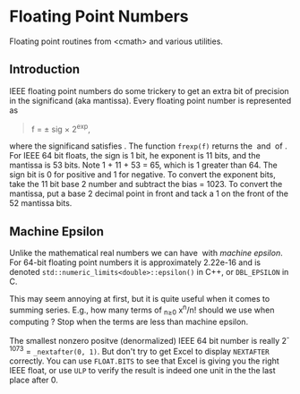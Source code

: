 # Floating Point Numbers

Floating point routines from &lt;cmath&gt; and various utilities.

## Introduction

IEEE floating point numbers do some trickery to get 
an extra bit of precision in the significand (aka mantissa). Every floating point 
number is represented as

> f = &plusmn; sig &times; 2<sup>exp</sup>,

where the significand satisfies <math>1 &le; sig &lt; 2</math>.
The function `frexp(f)` 
returns the <math>sig/2</math> and <math>exp+1</math> of <math>f</math>.
For IEEE 64 bit floats, 
the sign is 1 bit, he exponent is 11 bits, and the mantissa 
is 53 bits. Note 1 + 11 + 53 = 65, which is 1 greater than 64.
The sign bit is 0 for positive and 1 for negative.
To convert the exponent bits, take the 
11 bit base 2 number and subtract the bias = 1023. 
To convert the mantissa, put a base 2 decimal point in front and
tack a 1 on the front of the 52 mantissa bits. 

## Machine Epsilon

Unlike the mathematical real numbers we can have <math>1 + x =
1</math> with <math>x&ne;0<math>.  The smallest such positive
floating point number is called _machine epsilon_. For 64-bit
floating point numbers it is approximately 2.22e-16 and is denoted
`std::numeric_limits<double>::epsilon()` in C++, or `DBL_EPSILON` in C.

This may seem annoying at first, but it is quite useful when it
comes to summing series. E.g., how many terms of
<math>&Sigma;<sub>n&ge;0</sub> x<sup>n</sup>/n!</math> should we
use when computing <math>exp(x)</math>? Stop when the terms are
less than machine epsilon.

The smallest nonzero positve (denormalized) IEEE 64 bit number is
really 2<markup><sup>-1073</sup></markup> = `_nextafter(0, 1)`.
But don't try to get Excel to display `NEXTAFTER` correctly.  You can
use `FLOAT.BITS` to see that Excel is giving you the right IEEE float,
or use `ULP` to verify the result is indeed one unit in the the last
place after 0.
